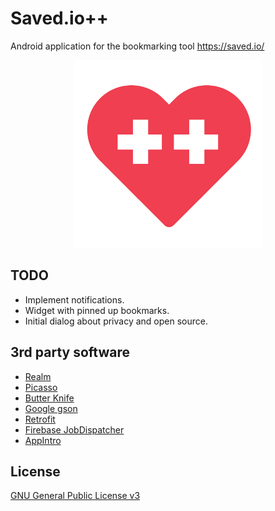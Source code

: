 # Saved.io++

Android application for the bookmarking tool https://saved.io/

<p align="center">
  <img src="dev/logo.png?raw=true" alt="Saved.io++"/>
</p>

## TODO

* Implement notifications.
* Widget with pinned up bookmarks.
* Initial dialog about privacy and open source.

## 3rd party software

* [Realm](https://realm.io/)
* [Picasso](http://square.github.io/picasso/)
* [Butter Knife](http://jakewharton.github.io/butterknife/)
* [Google gson](https://github.com/google/gson)
* [Retrofit](https://github.com/square/retrofit)
* [Firebase JobDispatcher](https://github.com/firebase/firebase-jobdispatcher-android)
* [AppIntro](https://github.com/apl-devs/AppIntro)

## License

[GNU General Public License v3](https://www.gnu.org/licenses/gpl-3.0.en.html "GNU General Public License v3")
